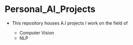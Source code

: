 # Personal_AI_Projects

- This repository houses A.I projects I work on the field of

  - Computer Vision
  -  NLP
